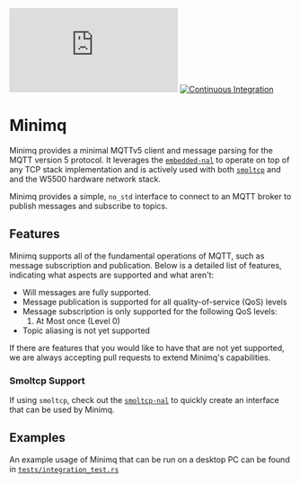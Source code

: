 [![QUARTIQ Matrix Chat](https://img.shields.io/matrix/quartiq:matrix.org)](https://matrix.to/#/#quartiq:matrix.org)
[![Continuous Integration](https://github.com/quartiq/minimq/actions/workflows/ci.yml/badge.svg)](https://github.com/quartiq/minimq/actions/workflows/ci.yml)

# Minimq

Minimq provides a minimal MQTTv5 client and message parsing for the MQTT version 5 protocol. It
leverages the [`embedded-nal`](https://github.com/rust-embedded-community/embedded-nal) to operate
on top of any TCP stack implementation and is actively used with both
[`smoltcp`](https://github.com/smoltcp-rs/smoltcp) and and the W5500 hardware network stack.

Minimq provides a simple, `no_std` interface to connect to an MQTT broker to publish messages and
subscribe to topics.

## Features

Minimq supports all of the fundamental operations of MQTT, such as message subscription and
publication. Below is a detailed list of features, indicating what aspects are supported and what
aren't:
* Will messages are fully supported.
* Message publication is supported for all quality-of-service (QoS) levels
* Message subscription is only supported for the following QoS levels:
    1. At Most once (Level 0)
* Topic aliasing is not yet supported

If there are features that you would like to have that are not yet supported, we are always
accepting pull requests to extend Minimq's capabilities.

### Smoltcp Support
If using `smoltcp`, check out the [`smoltcp-nal`](https://github.com/quartiq/smoltcp-nal) to quickly
create an interface that can be used by Minimq.

## Examples

An example usage of Minimq that can be run on a desktop PC can be found in
[`tests/integration_test.rs`](https://github.com/quartiq/minimq/blob/master/tests/integration_test.rs)
